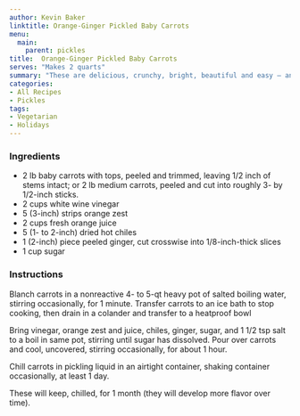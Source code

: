 ```yaml
---
author: Kevin Baker
linktitle: Orange-Ginger Pickled Baby Carrots
menu:
  main:
    parent: pickles
title:  Orange-Ginger Pickled Baby Carrots
serves: "Makes 2 quarts"
summary: "These are delicious, crunchy, bright, beautiful and easy — an ideal crudité for the holiday dinner table."
categories:
- All Recipes
- Pickles
tags: 
- Vegetarian
- Holidays
---
```


### Ingredients

<div class="ingredient-list"> 

* 2 lb baby carrots with tops, peeled and trimmed, leaving 1/2 inch of stems intact; or 2 lb medium carrots, peeled and cut into roughly 3- by 1/2-inch sticks.
* 2 cups white wine vinegar
* 5 (3-inch) strips orange zest
* 2 cups fresh orange juice
* 5 (1- to 2-inch) dried hot chiles
* 1 (2-inch) piece peeled ginger, cut crosswise into 1/8-inch-thick slices
* 1 cup sugar

</div>

### Instructions
Blanch carrots in a nonreactive 4- to 5-qt heavy pot of salted boiling water, stirring occasionally, for 1 minute. Transfer carrots to an ice bath to stop cooking, then drain in a colander and transfer to a heatproof bowl

Bring vinegar, orange zest and juice, chiles, ginger, sugar, and 1 1/2 tsp salt to a boil in same pot, stirring until sugar has dissolved. Pour over carrots and cool, uncovered, stirring occasionally, for about 1 hour.

Chill carrots in pickling liquid in an airtight container, shaking container occasionally, at least 1 day.

These will keep, chilled, for 1 month (they will develop more flavor over time).
